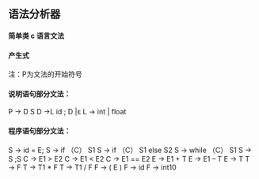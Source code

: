 ## 语法分析器

#### 简单类 c 语言文法
#### 产生式
注：P为文法的开始符号
#### 说明语句部分文法：
P → D S
D →L id ; D |ε
L → int | float

#### 程序语句部分文法：
S → id = E;
S → if （C） S1
S → if （C） S1 else S2
S → while （C） S1
S → S ;S
C → E1 > E2
C → E1 < E2
C → E1 == E2
E → E1 + T
E → E1 – T
E → T
T → F
T → T1 * F
T → T1 / F
F → ( E )
F → id
F → int10 